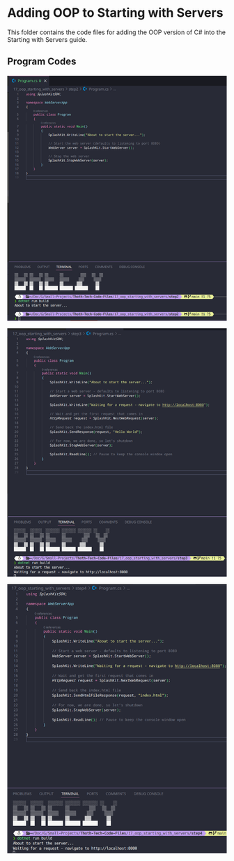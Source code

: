 # Adding OOP to Starting with Servers

This folder contains the code files for adding the OOP version of C# into the Starting with Servers guide.

## Program Codes

![alt text](images/step2.png)

![alt text](images/step3.png)

![alt text](images/step4.png)
